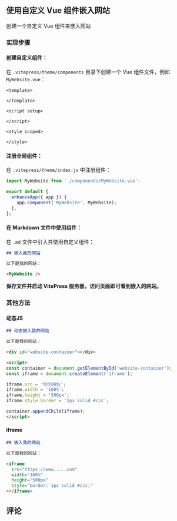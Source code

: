 ## **使用自定义 Vue 组件嵌入网站**

创建一个自定义 Vue 组件来嵌入网站

### 实现步骤

#### **创建自定义组件**：

在 `.vitepress/theme/components` 目录下创建一个 Vue 组件文件，例如 `MyWebsite.vue`：

```vue
<template>
 
</template>

<script setup>

</script>

<style scoped>

</style>
```

#### **注册全局组件**：

在 `.vitepress/theme/index.js` 中注册组件：

```js
import MyWebsite from './components/MyWebsite.vue';

export default {
  enhanceApp({ app }) {
    app.component('MyWebsite', MyWebsite);
  },
};
```

#### **在 Markdown 文件中使用组件**：

在 `.md` 文件中引入并使用自定义组件：

```markdown
## 嵌入我的网站

以下是我的网站：

<MyWebsite />
```



**保存文件并启动 VitePress 服务器，访问页面即可看到嵌入的网站。**



### 其他方法

#### 动态JS

```markdown
## 动态嵌入我的网站

以下是我的网站：

<div id="website-container"></div>

<script>
const container = document.getElementById('website-container');
const iframe = document.createElement('iframe');

iframe.src = '你的网址';
iframe.width = '100%';
iframe.height = '500px';
iframe.style.border = '1px solid #ccc';

container.appendChild(iframe);
</script> 
```

#### iframe

```markdown
## 嵌入我的网站

以下是我的网站：

<iframe
  src="https://www.....com"
  width="100%"
  height="500px"
  style="border: 1px solid #ccc;"
></iframe>
```

## 评论
<Giscus />